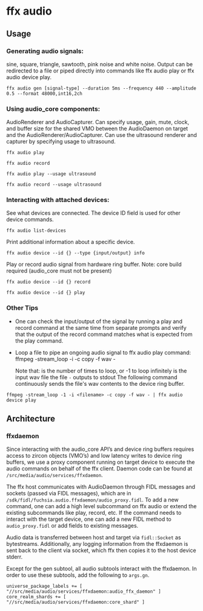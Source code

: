 # ffx audio

## Usage

### Generating audio signals:
 sine, square, triangle,  sawtooth, pink noise and white noise. Output can be redirected to a file
 or piped directly into commands like ffx audio play or ffx audio device play.

`ffx audio gen [signal-type] --duration 5ms --frequency 440 --amplitude 0.5 --format 48000,int16,2ch`

### Using audio_core components:
AudioRenderer and AudioCapturer. Can specify usage, gain, mute, clock, and buffer size for
the shared VMO between the AudioDaemon on target and the AudioRenderer/AudioCapturer. Can use the
ultrasound renderer and capturer by specifying usage to ultrasound.

`ffx audio play`

`ffx audio record`

`ffx audio play --usage ultrasound`

`ffx audio record --usage ultrasound`

### Interacting with attached devices:
See what devices are connected. The device ID field is used for other device commands.

`ffx audio list-devices`

Print additional information about a specific device.

`ffx audio device --id {} --type {input/output} info`

Play or record audio signal from hardware ring buffer. Note: core build required (audio_core
must not be present)

`ffx audio device --id {} record`

`ffx audio device --id {} play`

### Other Tips
* One can check the input/output of the signal by running a play and record command at the same
time from separate prompts and verify that the output of the record command matches what is
expected from the play command.

* Loop a file to pipe an ongoing audio signal to ffx audio play command:
ffmpeg -stream_loop <N> -i <filename> -c copy -f wav -

    Note that:
    <N> is the number of times to loop, or -1 to loop infinitely
    <filename> is the input wav file
    the file `-` outputs to stdout
    The following command continuously sends the file's wav contents to the device ring buffer.

`ffmpeg -stream_loop -1 -i <filename> -c copy -f wav - | ffx audio device play`

## Architecture

### ffxdaemon
Since interacting with the audio_core API’s and device ring buffers requires access to zircon
objects (VMO’s) and low latency writes to device ring buffers, we use a proxy component running
on target device to execute the audio commands on behalf of the ffx client. Daemon code can
be found at `/src/media/audio/services/ffxdaemon`.

The ffx host communicates with AudioDaemon through FIDL messages and sockets (passed via FIDL
messages), which are in `/sdk/fidl/fuchsia.audio.ffxdaemon/audio_proxy.fidl`. To add a new command,
one can add a high level subcommand on ffx audio or extend the existing subcommands like
play, record, etc. If the command needs to interact with the target device, one can add a new FIDL
method to `audio_proxy.fidl` or add fields to existing messages.

Audio data is transferred between host and target via `fidl::Socket` as bytestreams. Additionally,
any logging information from the ffxdaemon is sent back to the client via socket, which ffx then
copies it to the host device stderr.

Except for the gen subtool, all audio subtools interact with the ffxdaemon. In order to use these
subtools, add the following to `args.gn`.

`universe_package_labels += [ "//src/media/audio/services/ffxdaemon:audio_ffx_daemon" ]`
`core_realm_shards += [ "//src/media/audio/services/ffxdaemon:core_shard" ]`
